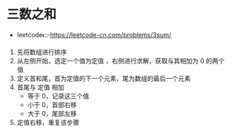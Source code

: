 # 三数之和
- leetcode👉https://leetcode-cn.com/problems/3sum/

1. 先将数组进行排序
2. 从左侧开始，选定一个值为定值 ，右侧进行求解，获取与其相加为 0 的两个值
3. 定义首和尾，首为定值的下一个元素，尾为数组的最后一个元素
4. 首尾与 定值 相加
   - 等于 0，记录这三个值
   - 小于 0，首部右移
   - 大于 0，尾部左移
5. 定值右移，重复该步骤